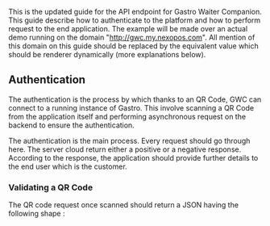 This is the updated guide for the API endpoint for Gastro Waiter Companion.
This guide describe how to authenticate to the platform and how to perform request to the end application. The example will be made over 
an actual demo running on the domain "http://gwc.my.nexopos.com". All mention of this domain on this guide should be replaced by the equivalent
value which should be renderer dynamically (more explanations below).

## Authentication
The authentication is the process by which thanks to an QR Code, GWC can connect to a running instance of Gastro. This involve scanning a QR
Code from the application itself and performing asynchronous request on the backend to ensure the authentication.

The authentication is the main process. Every request should go through here. The server cloud return either a positive or a negative response.
According to the response, the application should provide further details to the end user which is the customer.

### Validating a QR Code
The QR code request once scanned should return a JSON having the following shape : 

```json

```
